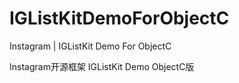 # IGListKitDemoForObjectC

Instagram | IGListKit Demo For ObjectC

Instagram开源框架 IGListKit Demo ObjectC版
